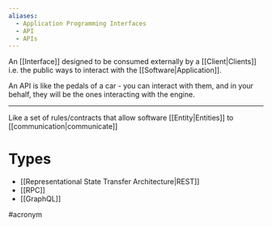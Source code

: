 ```yaml
---
aliases:
  - Application Programming Interfaces
  - API
  - APIs
---
```


An [[Interface]] designed to be consumed externally by a [[Client|Clients]] i.e. the public ways to interact with the [[Software|Application]].

An API is like the pedals of a car - you can interact with them, and in your behalf, they will be the ones interacting with the engine.

---

Like a set of rules/contracts that allow software [[Entity|Entities]] to [[communication|communicate]]

# Types

- [[Representational State Transfer Architecture|REST]]
- [[RPC]]
- [[GraphQL]]

#acronym
